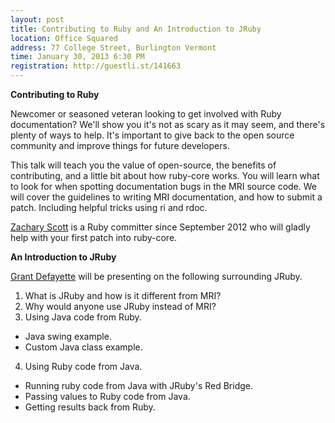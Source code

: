 ```yaml
---
layout: post
title: Contributing to Ruby and An Introduction to JRuby
location: Office Squared
address: 77 College Street, Burlington Vermont
time: January 30, 2013 6:30 PM
registration: http://guestli.st/141663
---
```


**Contributing to Ruby**

Newcomer or seasoned veteran looking to get involved with Ruby documentation? We'll show you it's not as scary as it may seem, and there's plenty of ways to help. It's important to give back to the open source community and improve things for future developers.

This talk will teach you the value of open-source, the benefits of contributing, and a little bit about how ruby-core works. You will learn what to look for when spotting documentation bugs in the MRI source code. We will cover the guidelines to writing MRI
documentation, and how to submit a patch. Including helpful tricks using ri and rdoc.

[Zachary Scott](https://twitter.com/_zzak) is a Ruby committer since September 2012 who will gladly help with your first patch into ruby-core.

**An Introduction to JRuby**

[Grant Defayette](https://twitter.com/etteyafed) will be presenting on the following surrounding JRuby.

1. What is JRuby and how is it different from MRI?
2. Why would anyone use JRuby instead of MRI?
3. Using Java code from Ruby.
  * Java swing example.
  * Custom Java class example.
4. Using Ruby code from Java.
  * Running ruby code from Java with JRuby's Red Bridge.
  * Passing values to Ruby code from Java.
  * Getting results back from Ruby.
